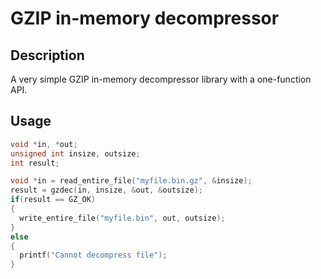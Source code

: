# GZIP in-memory decompressor

## Description
A very simple GZIP in-memory decompressor library with a one-function API.

## Usage
```c
void *in, *out;
unsigned int insize, outsize;
int result;

void *in = read_entire_file("myfile.bin.gz", &insize);
result = gzdec(in, insize, &out, &outsize);
if(result == GZ_OK)
{
  write_entire_file("myfile.bin", out, outsize);
}
else
{
  printf("Cannot decompress file");
}
```
